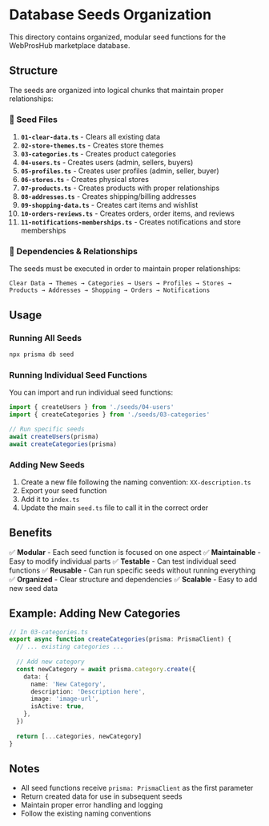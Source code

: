 # Database Seeds Organization

This directory contains organized, modular seed functions for the WebProsHub marketplace database.

## Structure

The seeds are organized into logical chunks that maintain proper relationships:

### 📁 Seed Files

1. **`01-clear-data.ts`** - Clears all existing data
2. **`02-store-themes.ts`** - Creates store themes
3. **`03-categories.ts`** - Creates product categories
4. **`04-users.ts`** - Creates users (admin, sellers, buyers)
5. **`05-profiles.ts`** - Creates user profiles (admin, seller, buyer)
6. **`06-stores.ts`** - Creates physical stores
7. **`07-products.ts`** - Creates products with proper relationships
8. **`08-addresses.ts`** - Creates shipping/billing addresses
9. **`09-shopping-data.ts`** - Creates cart items and wishlist
10. **`10-orders-reviews.ts`** - Creates orders, order items, and reviews
11. **`11-notifications-memberships.ts`** - Creates notifications and store memberships

### 🔗 Dependencies & Relationships

The seeds must be executed in order to maintain proper relationships:

```
Clear Data → Themes → Categories → Users → Profiles → Stores → Products → Addresses → Shopping → Orders → Notifications
```

## Usage

### Running All Seeds
```bash
npx prisma db seed
```

### Running Individual Seed Functions
You can import and run individual seed functions:

```typescript
import { createUsers } from './seeds/04-users'
import { createCategories } from './seeds/03-categories'

// Run specific seeds
await createUsers(prisma)
await createCategories(prisma)
```

### Adding New Seeds

1. Create a new file following the naming convention: `XX-description.ts`
2. Export your seed function
3. Add it to `index.ts`
4. Update the main `seed.ts` file to call it in the correct order

## Benefits

✅ **Modular** - Each seed function is focused on one aspect
✅ **Maintainable** - Easy to modify individual parts
✅ **Testable** - Can test individual seed functions
✅ **Reusable** - Can run specific seeds without running everything
✅ **Organized** - Clear structure and dependencies
✅ **Scalable** - Easy to add new seed data

## Example: Adding New Categories

```typescript
// In 03-categories.ts
export async function createCategories(prisma: PrismaClient) {
  // ... existing categories ...
  
  // Add new category
  const newCategory = await prisma.category.create({
    data: {
      name: 'New Category',
      description: 'Description here',
      image: 'image-url',
      isActive: true,
    },
  })
  
  return [...categories, newCategory]
}
```

## Notes

- All seed functions receive `prisma: PrismaClient` as the first parameter
- Return created data for use in subsequent seeds
- Maintain proper error handling and logging
- Follow the existing naming conventions

